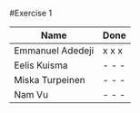 #Exercise 1

| Name             | Done  |
|------------------| ------|
| Emmanuel Adedeji | x x x |
| Eelis Kuisma     | - - - |
| Miska Turpeinen  | - - - |
| Nam Vu           | - - - |

